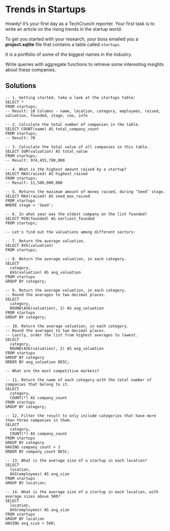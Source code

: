 # Trends in Startups

Howdy! It’s your first day as a TechCrunch reporter. 
Your first task is to write an article on the rising trends in the startup world.

To get you started with your research, your boss emailed you a **project.sqlite** file that contains a table called `startups`.

It is a portfolio of some of the biggest names in the industry.

Write queries with aggregate functions to retrieve some interesting insights about these companies.


## Solutions

```
-- 1. Getting started, take a look at the startups table:
SELECT *
FROM startups;
-- Result: 10 Columns - name, location, category, employees, raised, valuation, founded, stage, ceo, info

-- 2. Calculate the total number of companies in the table.
SELECT COUNT(name) AS total_company_count
FROM startups;
-- Result: 70

-- 3. Calculate the total value of all companies in this table.
SELECT SUM(valuation) AS total_value
FROM startups;
-- Result: 974,455,790,000

-- 4. What is the highest amount raised by a startup?
SELECT MAX(raised) AS highest_raised
FROM startups;
-- Result: 11,500,000,000

-- 5. Returns the maximum amount of money raised, during ‘Seed’ stage.
SELECT MAX(raised) AS seed_max_raised
FROM startups
WHERE stage = 'Seed';

-- 6. In what year was the oldest company on the list founded?
SELECT MIN(founded) AS earliest_founded
FROM startups;

-- Let's find out the valuations among different sectors:

-- 7. Return the average valuation.
SELECT AVG(valuation)
FROM startups;

-- 8. Return the average valuation, in each category.
SELECT 
  category,
  AVG(valuation) AS avg_valuation
FROM startups
GROUP BY category;

-- 9. Return the average valuation, in each category.
-- Round the averages to two decimal places.
SELECT
  category,
  ROUND(AVG(valuation), 2) AS avg_valuation
FROM startups
GROUP BY category;

-- 10. Return the average valuation, in each category.
-- Round the averages to two decimal places.
-- Lastly, order the list from highest averages to lowest.
SELECT
  category,
  ROUND(AVG(valuation), 2) AS avg_valuation
FROM startups
GROUP BY category
ORDER BY avg_valuation DESC;
 
-- What are the most competitive markets?

-- 11. Return the name of each category with the total number of companies that belong to it.
SELECT
  category,
  COUNT(*) AS company_count
FROM startups
GROUP BY category;

-- 12. Filter the result to only include categories that have more than three companies in them.
SELECT
  category,
  COUNT(*) AS company_count
FROM startups
GROUP BY category
HAVING company_count > 3
ORDER BY company_count DESC;

-- 13. What is the average size of a startup in each location?
SELECT
  location,
  AVG(employees) AS avg_size
FROM startups
GROUP BY location;

-- 14. What is the average size of a startup in each location, with average sizes above 500?
SELECT
  location,
  AVG(employees) AS avg_size
FROM startups
GROUP BY location
HAVING avg_size > 500;
```
